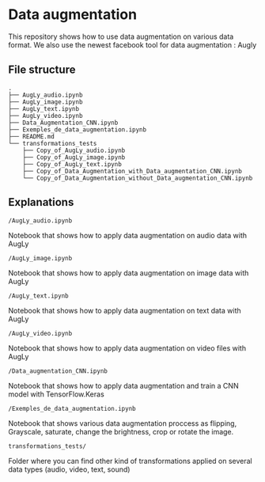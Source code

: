 # Data augmentation 

This repository shows how to use data augmentation on various data format. We also use  the newest facebook tool for data augmentation : Augly

## File structure

```
.
├── AugLy_audio.ipynb
├── AugLy_image.ipynb
├── AugLy_text.ipynb
├── AugLy_video.ipynb
├── Data_Augmentation_CNN.ipynb
├── Exemples_de_data_augmentation.ipynb
├── README.md
└── transformations_tests
    ├── Copy_of_AugLy_audio.ipynb
    ├── Copy_of_AugLy_image.ipynb
    ├── Copy_of_AugLy_text.ipynb
    ├── Copy_of_Data_Augmentation_with_Data_augmentation_CNN.ipynb
    └── Copy_of_Data_Augmentation_without_Data_augmentation_CNN.ipynb
```
## Explanations

```
/AugLy_audio.ipynb
```
Notebook that shows how to apply data augmentation on audio data with AugLy

```
/AugLy_image.ipynb
```
Notebook that shows how to apply data augmentation on image data with AugLy

```
/AugLy_text.ipynb
```
Notebook that shows how to apply data augmentation on text data with AugLy

```
/AugLy_video.ipynb
```
Notebook that shows how to apply data augmentation on video files with AugLy

```
/Data_augmentation_CNN.ipynb
```
Notebook that shows how to apply data augmentation and train a CNN model with TensorFlow.Keras

```
/Exemples_de_data_augmentation.ipynb
```
Notebook that shows various data augmentation proccess as flipping, Grayscale, saturate, change the brightness, crop or rotate the image.

```
transformations_tests/
```
Folder where you can find other kind of transformations applied on several data types (audio, video, text, sound)
